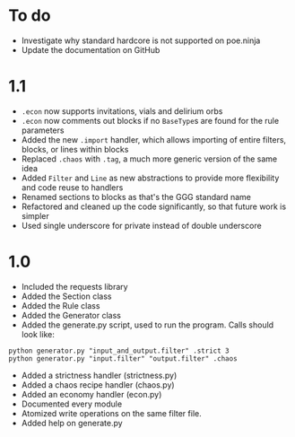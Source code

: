 # To do
* Investigate why standard hardcore is not supported on poe.ninja
* Update the documentation on GitHub

# 1.1
* `.econ` now supports invitations, vials and delirium orbs
* `.econ` now comments out blocks if no `BaseType`s are found for the rule parameters
* Added the new `.import` handler, which allows importing of entire filters, blocks, or lines within blocks
* Replaced `.chaos` with `.tag`, a much more generic version of the same idea
* Added `Filter` and `Line` as new abstractions to provide more flexibility and code reuse to handlers
* Renamed sections to blocks as that's the GGG standard name
* Refactored and cleaned up the code significantly, so that future work is simpler
* Used single underscore for private instead of double underscore

# 1.0
* Included the requests library
* Added the Section class
* Added the Rule class
* Added the Generator class
* Added the generate.py script, used to run the program. Calls should look like:
```        
python generator.py "input_and_output.filter" .strict 3
python generator.py "input.filter" "output.filter" .chaos
```
* Added a strictness handler (strictness.py)
* Added a chaos recipe handler (chaos.py)
* Added an economy handler (econ.py)
* Documented every module
* Atomized write operations on the same filter file.
* Added help on generate.py